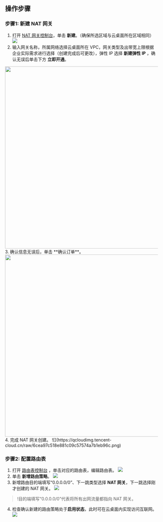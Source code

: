 ## 操作步骤
### 步骤1: 新建 NAT 网关
1. 打开 [NAT 网关控制台](https://console.cloud.tencent.com/vpc/nat?rid=1)，单击 **新建**。（确保所选区域与云桌面所在区域相同）
![](https://qcloudimg.tencent-cloud.cn/raw/5ef1bfb7c0034c3f6e9d3d35ceaf663b.png)
2. 输入网关名称，所属网络选择云桌面所在 VPC，网关类型及出带宽上限根据企业实际需求进行选择（创建完成后可更改），弹性 IP 选择 **新建弹性 IP** ，确认无误后单击下方 **立即开通**。
<img style="width:600px; max-width: inherit;" src="https://qcloudimg.tencent-cloud.cn/raw/2aae202d4671740d15140db0f98d7057.png" />
3. 确认信息无误后，单击 **确认订单**。
<img style="width:600px; max-width: inherit;" src="https://qcloudimg.tencent-cloud.cn/raw/405ff9204a834e868ec96d6ddf3be410.png" />
4. 完成 NAT 网关创建。
![](https://qcloudimg.tencent-cloud.cn/raw/6cea97c518e881c09c57574a7b1eb96c.png)

### 步骤2: 配置路由表
1. 打开 [路由表控制台](https://console.cloud.tencent.com/vpc/route?rid=1) ，单击对应的路由表，编辑路由表。
![](https://qcloudimg.tencent-cloud.cn/raw/7b728d1743adb0392997b998ff5b124b.png)
2. 单击 **新增路由策略**。
![](https://qcloudimg.tencent-cloud.cn/raw/46e41b38235995cd1585f9bdad7dea0f.png)
3. 新增路由目的端填写“0.0.0.0/0”、下一跳类型选择 **NAT 网关**，下一跳选择刚才创建的 NAT 网关。
![](https://qcloudimg.tencent-cloud.cn/raw/6861503fb9af71966c6040e781baf0a9.png)
>!目的端填写“0.0.0.0/0”代表将所有出网流量都指向 NAT 网关。
4. 检查确认新建的路由策略处于**启用状态**，此时可在云桌面内实现访问互联网。
![](https://qcloudimg.tencent-cloud.cn/raw/eac1bd3744c1790e14dc32da5230d546.png)
